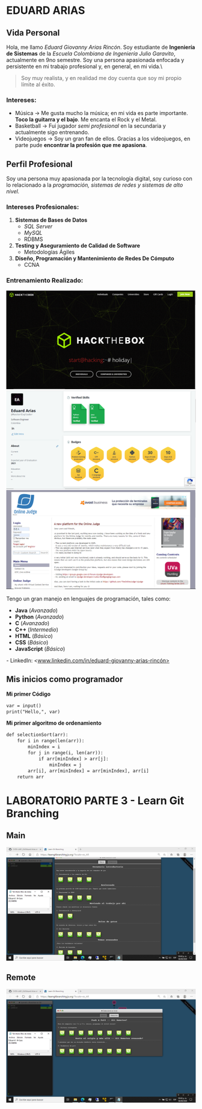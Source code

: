 # **EDUARD ARIAS**

## Vida Personal

Hola, me llamo *Eduard Giovanny Arias Rincón*. Soy estudiante de **Ingeniería de Sistemas** de la *Escuela Colombiana de Ingeniería
Julio Garavito*, actualmente en 9no semestre. Soy una persona apasionada enfocada y persistente en mi trabajo profesional y, en general, en mi vida.\

> Soy muy realista, y en realidad me doy cuenta que soy mi propio límite al éxito.

### Intereses:

* Música -> Me gusta mucho la música; en mi vida es parte importante. **Toco la guitarra y el bajo**. Me encanta el Rock y el Metal.
* Basketball -> Fui jugador *semi profesional* en la secundaria y actualmente sigo entrenando. 
* Videojuegos -> Soy un gran fan de ellos. Gracias a los videojuegos, en parte pude **encontrar la profesión que me apasiona**.


## Perfil Profesional

Soy una persona muy apasionada por la tecnología digital, soy curioso con lo relacionado a la *programación, sistemas de redes y sistemas de alto nivel.*

### Intereses Profesionales:

1. **Sistemas de Bases de Datos**
	* *SQL Server*
	* *MySQL*
	* RDBMS
1. **Testing y Aseguramiento de Calidad de Software**
	* Metodologías Ágiles
1. **Diseño, Programación y Mantenimiento de Redes De Cómputo**
	* CCNA

### Entrenamiento Realizado:

![![](https://www.hackthebox.eu/)](./Fotos/HackTheBox.PNG)
![![](https://www.hackerrank.com/)](./Fotos/Hackerrank.PNG)
![![](https://onlinejudge.org/)](./Fotos/Uva.PNG)


Tengo un gran manejo en lenguajes de programación, tales como:

* **Java** (*Avanzado*)
* **Python** (*Avanzado*)
* **C** (*Avanzado*)
* **C++** (*Intermedio*)
* **HTML** (*Básico*)
* **CSS** (*Básico*)
* **JavaScript** (*Básico*)

\- LinkedIn: <www.linkedin.com/in/eduard-giovanny-arias-rincón>


## Mis inicios como programador

**Mi primer Código**

```
var = input()
print("Hello,", var)
```

**Mi primer algoritmo de ordenamiento**

```
def selectionSort(arr):
	for i in range(len(arr)):
		minIndex = i
		for j in range(i, len(arr)):
			if arr[minIndex] > arr[j]:
				minIndex = j
		arr[i], arr[minIndex] = arr[minIndex], arr[i]
	return arr
```



# **LABORATORIO PARTE 3 - Learn Git Branching**

## Main
![](./Fotos/Main.PNG)


## Remote
![](./Fotos/Remote.PNG)







